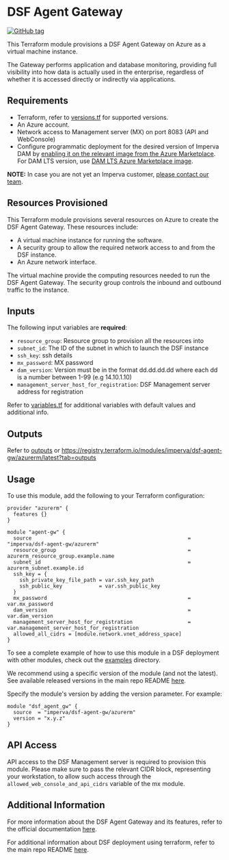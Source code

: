 # DSF Agent Gateway
[![GitHub tag](https://img.shields.io/github/v/tag/imperva/dsfkit.svg)](https://github.com/imperva/dsfkit/tags)

This Terraform module provisions a DSF Agent Gateway on Azure as a virtual machine instance.

The Gateway performs application and database monitoring, providing full visibility into how data is actually used in the enterprise, regardless of whether it is accessed directly or indirectly via applications.

## Requirements
* Terraform, refer to [versions.tf](versions.tf) for supported versions.
* An Azure account.
* Network access to Management server (MX) on port 8083 (API and WebConsole)
* Configure programmatic deployment for the desired version of Imperva DAM by [enabling it on the relevant image from the Azure Marketplace](https://portal.azure.com/#view/Microsoft_Azure_Marketplace/LegalTermsSkuProgrammaticAccessBlade/legalTermsSkuProgrammaticAccessData~/%7B%22product%22%3A%7B%22publisherId%22%3A%22imperva%22%2C%22offerId%22%3A%22imperva-dam-v14%22%2C%22planId%22%3A%22securesphere-imperva-dam-14%22%2C%22standardContractAmendmentsRevisionId%22%3Anull%2C%22isCspEnabled%22%3Atrue%7D%7D). For DAM LTS version, use [DAM LTS Azure Marketplace image](https://portal.azure.com/#view/Microsoft_Azure_Marketplace/LegalTermsSkuProgrammaticAccessBlade/legalTermsSkuProgrammaticAccessData~/%7B%22product%22%3A%7B%22publisherId%22%3A%22imperva%22%2C%22offerId%22%3A%22imperva-dam-v14-lts%22%2C%22planId%22%3A%22securesphere-imperva-dam-14%22%2C%22standardContractAmendmentsRevisionId%22%3Anull%2C%22isCspEnabled%22%3Atrue%7D%7D).

**NOTE:** In case you are not yet an Imperva customer, [please contact our team](https://www.imperva.com/contact-us/).

## Resources Provisioned
This Terraform module provisions several resources on Azure to create the DSF Agent Gateway. These resources include:
* A virtual machine instance for running the software.
* A security group to allow the required network access to and from the DSF instance.
* An Azure network interface.

The virtual machine provide the computing resources needed to run the DSF Agent Gateway. The security group controls the inbound and outbound traffic to the instance.

## Inputs

The following input variables are **required**:

* `resource_group`: Resource group to provision all the resources into
* `subnet_id`: The ID of the subnet in which to launch the DSF instance
* `ssh_key`: ssh details
* `mx_password`: MX password
* `dam_version`: Version must be in the format dd.dd.dd.dd where each dd is a number between 1-99 (e.g 14.10.1.10)
* `management_server_host_for_registration`: DSF Management server address for registration

Refer to [variables.tf](variables.tf) for additional variables with default values and additional info.

## Outputs

Refer to [outputs](outputs.tf) or https://registry.terraform.io/modules/imperva/dsf-agent-gw/azurerm/latest?tab=outputs


## Usage

To use this module, add the following to your Terraform configuration:

```
provider "azurerm" {
  features {}
}

module "agent-gw" {
  source                                                   = "imperva/dsf-agent-gw/azurerm"
  resource_group                                           = azurerm_resource_group.example.name
  subnet_id                                                = azurerm_subnet.example.id
  ssh_key = {
    ssh_private_key_file_path = var.ssh_key_path
    ssh_public_key            = var.ssh_public_key
  }
  mx_password                                              = var.mx_password
  dam_version                                              = var.dam_version
  management_server_host_for_registration                  = var.management_server_host_for_registration
  allowed_all_cidrs = [module.network.vnet_address_space]
}
```

To see a complete example of how to use this module in a DSF deployment with other modules, check out the [examples](../../../examples/) directory.

We recommend using a specific version of the module (and not the latest).
See available released versions in the main repo README [here](https://github.com/imperva/dsfkit#version-history).

Specify the module's version by adding the version parameter. For example:

```
module "dsf_agent_gw" {
  source  = "imperva/dsf-agent-gw/azurerm"
  version = "x.y.z"
}
```

## API Access
API access to the DSF Management server is required to provision this module. Please make sure to pass the relevant CIDR block, representing your workstation, to allow such access through the `allowed_web_console_and_api_cidrs` variable of the mx module.

## Additional Information

For more information about the DSF Agent Gateway and its features, refer to the official documentation [here](https://docs.imperva.com/bundle/v14.11-database-activity-monitoring-user-guide/page/378.htm).

For additional information about DSF deployment using terraform, refer to the main repo README [here](https://github.com/imperva/dsfkit/tree/1.7.20).